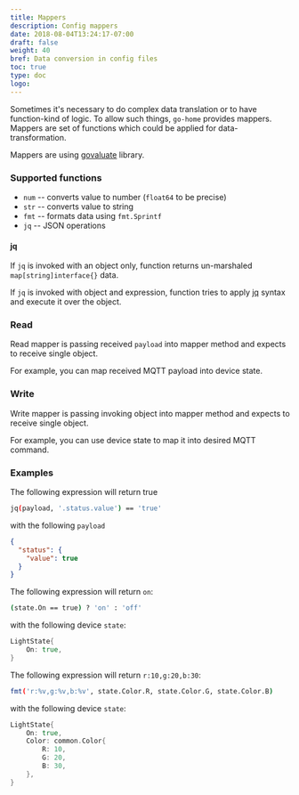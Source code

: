 ```yaml
---
title: Mappers
description: Config mappers
date: 2018-08-04T13:24:17-07:00
draft: false
weight: 40
bref: Data conversion in config files
toc: true
type: doc
logo:
---
```


Sometimes it's necessary to do complex data translation or to have
function-kind of logic. To allow such things, `go-home` provides mappers.
Mappers are set of functions which could be applied for data-transformation.

Mappers are using [govaluate](github.com/Knetic/govaluate) library.

### Supported functions

* `num` -- converts value to number (`float64` to be precise)
* `str` -- converts value to string
* `fmt` -- formats data using `fmt.Sprintf`
* `jq` -- JSON operations

#### jq

If `jq` is invoked with an object only, function returns un-marshaled
`map[string]interface{}` data.

If `jq` is invoked with object and expression, function tries to apply
[jq](https://stedolan.github.io/jq/) syntax and execute it over the object.

### Read

Read mapper is passing received `payload` into mapper method and expects to
receive single object.

For example, you can map received MQTT payload into device state.

### Write

Write mapper is passing invoking object into mapper method and expects
to receive single object.

For example, you can use device state to map it into desired MQTT command.

### Examples

The following expression will return true

```bash
jq(payload, '.status.value') == 'true'
```

with the following `payload`

```json
{
  "status": {
    "value": true
  }
}
```

The following expression will return `on`:

```bash
(state.On == true) ? 'on' : 'off'
```

with the following device `state`:

```go
LightState{
    On: true,
}
```

The following expression will return `r:10,g:20,b:30`:

```bash
fmt('r:%v,g:%v,b:%v', state.Color.R, state.Color.G, state.Color.B)
```

with the following device `state`:

```go
LightState{
    On: true,
    Color: common.Color{
        R: 10,
        G: 20,
        B: 30,
    },
}
```
